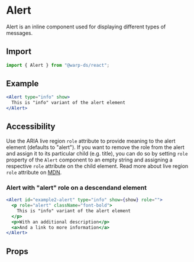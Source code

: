 # Alert

Alert is an inline component used for displaying different types of messages.

## Import

```js
import { Alert } from "@warp-ds/react";
```

## Example

```jsx example
<Alert type="info" show>
  This is "info" variant of the alert element
</Alert>
```

## Accessibility

Use the ARIA live region `role` attribute to provide meaning to the alert
element (defaults to "alert"). If you want to remove the role from the alert and
assign it to its particular child (e.g. title), you can do so by setting `role`
property of the `Alert` component to an empty string and assigning a respective
`role` attribute on the child element. Read more about live region `role`
attribute on
[MDN](https://developer.mozilla.org/en-US/docs/Web/Accessibility/ARIA/ARIA_Live_Regions#roles_with_implicit_live_region_attributes).

### Alert with "alert" role on a descendand element

```jsx example
<Alert id="example2-alert" type="info" show={show} role="">
  <p role="alert" className="font-bold">
    This is "info" variant of the alert element
  </p>
  <p>With an additional description</p>
  <a>And a link to more information</a>
</Alert>
```

## Props

```props packages/alert/src/component.tsx

```
